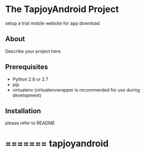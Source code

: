 # The TapjoyAndroid Project #
setup a trial mobile website for app download

## About ##

Describe your project here.

## Prerequisites ##

- Python 2.6 or 2.7
- pip
- virtualenv (virtualenvwrapper is recommended for use during development)

## Installation ##

please refer to README

=======
tapjoyandroid
=============

